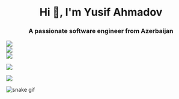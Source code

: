 
<h1 align="center">Hi 👋, I'm Yusif Ahmadov</h1>
<h3 align="center">A passionate software engineer from Azerbaijan</h3>

![](https://github-readme-stats.vercel.app/api?username=yusifahmadov&theme=dark&hide_border=false&include_all_commits=true&count_private=true)<br/>
![](https://github-readme-streak-stats.herokuapp.com/?user=yusifahmadov&theme=dark&hide_border=false)<br/>
![](https://github-readme-stats.vercel.app/api/top-langs/?username=yusifahmadov&theme=dark&hide_border=false&include_all_commits=true&count_private=true&layout=compact)


![](https://github-profile-trophy.vercel.app/?username=yusifahmadov&theme=radical&no-frame=true&no-bg=false&margin-w=4)


![](https://github-contributor-stats.vercel.app/api?username=yusifahmadov&limit=5&theme=dark&combine_all_yearly_contributions=true)

![snake gif](https://github.com/yusifahmadov/yusifahmadov/blob/output/github-contribution-grid-snake.gif)
